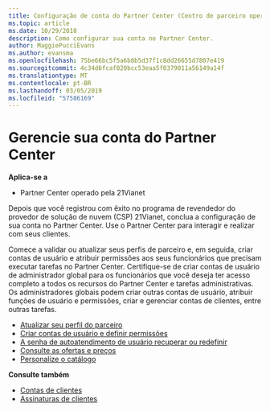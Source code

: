```yaml
---
title: Configuração de conta do Partner Center (Centro de parceiro operado pela 21Vianet)
ms.topic: article
ms.date: 10/29/2018
description: Como configurar sua conta no Partner Center.
author: MaggiePucciEvans
ms.author: evansma
ms.openlocfilehash: 75be66bc5f5a6b8b5d37f1c8dd26655d7807e419
ms.sourcegitcommit: 4c34d6fcaf020bcc53eaa5f0379011a56149a14f
ms.translationtype: MT
ms.contentlocale: pt-BR
ms.lasthandoff: 03/05/2019
ms.locfileid: "57586169"
---
```

# <a name="manage-your-partner-center-account"></a>Gerencie sua conta do Partner Center 


**Aplica-se a**

-   Partner Center operado pela 21Vianet


Depois que você registrou com êxito no programa de revendedor do provedor de solução de nuvem (CSP) 21Vianet, conclua a configuração de sua conta no Partner Center. Use o Partner Center para interagir e realizar com seus clientes. 

Comece a validar ou atualizar seus perfis de parceiro e, em seguida, criar contas de usuário e atribuir permissões aos seus funcionários que precisam executar tarefas no Partner Center. Certifique-se de criar contas de usuário de administrador global para os funcionários que você deseja ter acesso completo a todos os recursos do Partner Center e tarefas administrativas. Os administradores globais podem criar outras contas de usuário, atribuir funções de usuário e permissões, criar e gerenciar contas de clientes, entre outras tarefas.    

-   [Atualizar seu perfil do parceiro](update-your-partner-profile.md)
-   [Criar contas de usuário e definir permissões](create-user-accounts-and-set-permissions.md)
-   [A senha de autoatendimento de usuário recuperar ou redefinir](reset-a-user-password.md)
-   [Consulte as ofertas e preços](see-offers-and-pricing.md)
-   [Personalize o catálogo](customize-the-catalog.md)

**Consulte também**

-   [Contas de clientes](customer-accounts.md)
-   [Assinaturas de clientes](customer-subscriptions.md) 

 




